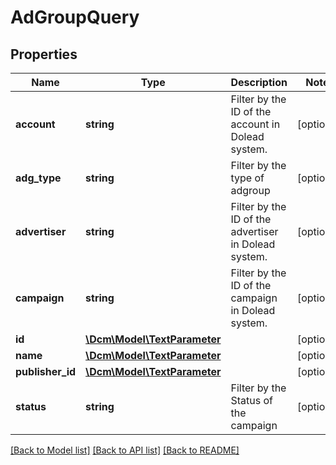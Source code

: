 # AdGroupQuery

## Properties
Name | Type | Description | Notes
------------ | ------------- | ------------- | -------------
**account** | **string** | Filter by the ID of the account in Dolead system. | [optional] 
**adg_type** | **string** | Filter by the type of adgroup | [optional] 
**advertiser** | **string** | Filter by the ID of the advertiser in Dolead system. | [optional] 
**campaign** | **string** | Filter by the ID of the campaign in Dolead system. | [optional] 
**id** | [**\Dcm\Model\TextParameter**](TextParameter.md) |  | [optional] 
**name** | [**\Dcm\Model\TextParameter**](TextParameter.md) |  | [optional] 
**publisher_id** | [**\Dcm\Model\TextParameter**](TextParameter.md) |  | [optional] 
**status** | **string** | Filter by the Status of the campaign | [optional] 

[[Back to Model list]](../README.md#documentation-for-models) [[Back to API list]](../README.md#documentation-for-api-endpoints) [[Back to README]](../README.md)


